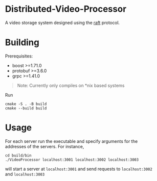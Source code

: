 # Distributed-Video-Processor
A video storage system designed using the [raft](https://raft.github.io/) protocol.

# Building
Prerequisites:
- boost >=1.71.0
- protobuf >=3.6.0
- grpc >=1.41.0

> Note: Currently only compiles on *nix based systems

Run
```
cmake -S . -B build
cmake --build build
```

# Usage
For each server run the executable and specify arguments for the addresses of the servers. For instance,
```
cd build/bin
./VideoProcessor localhost:3001 localhost:3002 localhost:3003
```
will start a server at `localhost:3001` and send requests to `localhost:3002` and `localhost:3003`
